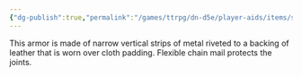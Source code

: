 ```yaml
---
{"dg-publish":true,"permalink":"/games/ttrpg/dn-d5e/player-aids/items/splint-armor/","tags":["TTRPG/DND/5e","warding"]}
---
```



This armor is made of narrow vertical strips of metal riveted to a backing of leather that is worn over cloth padding. Flexible chain mail protects the joints.